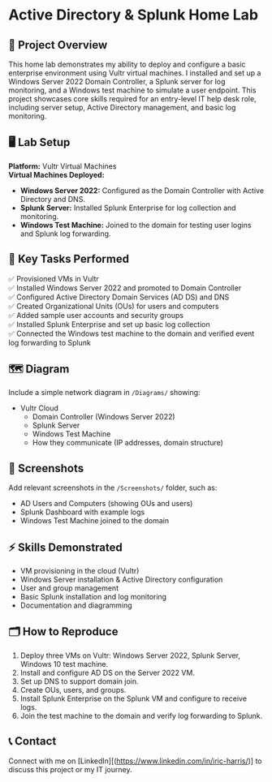 # Active Directory & Splunk Home Lab

## 📌 Project Overview
This home lab demonstrates my ability to deploy and configure a basic enterprise environment using Vultr virtual machines. I installed and set up a Windows Server 2022 Domain Controller, a Splunk server for log monitoring, and a Windows test machine to simulate a user endpoint. This project showcases core skills required for an entry-level IT help desk role, including server setup, Active Directory management, and basic log monitoring.

## 🖥️ Lab Setup
**Platform:** Vultr Virtual Machines  
**Virtual Machines Deployed:**
- **Windows Server 2022:** Configured as the Domain Controller with Active Directory and DNS.
- **Splunk Server:** Installed Splunk Enterprise for log collection and monitoring.
- **Windows Test Machine:** Joined to the domain for testing user logins and Splunk log forwarding.

## 🔑 Key Tasks Performed
✅ Provisioned VMs in Vultr  
✅ Installed Windows Server 2022 and promoted to Domain Controller  
✅ Configured Active Directory Domain Services (AD DS) and DNS  
✅ Created Organizational Units (OUs) for users and computers  
✅ Added sample user accounts and security groups  
✅ Installed Splunk Enterprise and set up basic log collection  
✅ Connected the Windows test machine to the domain and verified event log forwarding to Splunk

## 🗺️ Diagram
Include a simple network diagram in `/Diagrams/` showing:
- Vultr Cloud
  - Domain Controller (Windows Server 2022)
  - Splunk Server
  - Windows Test Machine
  - How they communicate (IP addresses, domain structure)

## 📸 Screenshots
Add relevant screenshots in the `/Screenshots/` folder, such as:
- AD Users and Computers (showing OUs and users)
- Splunk Dashboard with example logs
- Windows Test Machine joined to the domain

## ⚡ Skills Demonstrated
- VM provisioning in the cloud (Vultr)
- Windows Server installation & Active Directory configuration
- User and group management
- Basic Splunk installation and log monitoring
- Documentation and diagramming

## 🗂️ How to Reproduce
1. Deploy three VMs on Vultr: Windows Server 2022, Splunk Server, Windows 10 test machine.
2. Install and configure AD DS on the Server 2022 VM.
3. Set up DNS to support domain join.
4. Create OUs, users, and groups.
5. Install Splunk Enterprise on the Splunk VM and configure to receive logs.
6. Join the test machine to the domain and verify log forwarding to Splunk.

## 📞 Contact
Connect with me on [LinkedIn][(https://www.linkedin.com/in/iric-harris/)] to discuss this project or my IT journey.
